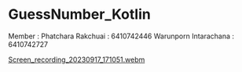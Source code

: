 ﻿# GuessNumber_Kotlin
Member : 
Phatchara Rakchuai : 6410742446
Warunporn Intarachana : 6410742727


 
[Screen_recording_20230917_171051.webm](https://github.com/MiracleX77/Sf333as1_GuessNumber_Kotlin/assets/99187452/6e2910e5-a0be-4cca-a4da-4a68eee25c7b)
